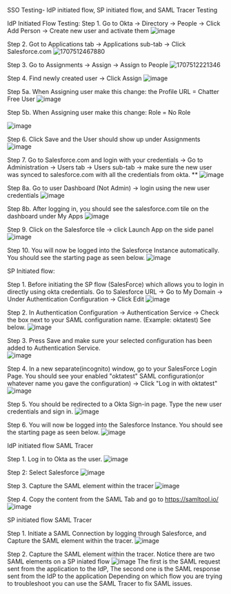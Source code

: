 SSO Testing- IdP initiated flow, SP initiated flow, and SAML Tracer Testing


IdP Initiated Flow Testing:
Step 1. Go to Okta -> Directory -> People -> Click Add Person -> Create new user and activate them 
![image](https://github.com/user-attachments/assets/c4d2e72d-277b-4623-8acc-0d76d90534ba)

Step 2. Got to Applications tab -> Applications sub-tab -> Click Salesforce.com
![1707512467880](https://github.com/user-attachments/assets/9278a5c3-e2dd-4953-aec5-dc2acc22326e)

Step 3. Go to Assignments -> Assign -> Assign to People
![1707512221346](https://github.com/user-attachments/assets/596a33f5-0d54-49c9-8607-eb35f0793ba7)

Step 4. Find newly created user -> Click Assign
![image](https://github.com/user-attachments/assets/8ade1646-2a17-43a6-acf6-ce70fac76dc6)

Step 5a. When Assigning user make this change: the Profile URL = Chatter Free User 
![image](https://github.com/user-attachments/assets/61af9849-8729-42df-a138-14111413a24a)

Step 5b. When Assigning user make this change: Role = No Role

![image](https://github.com/user-attachments/assets/1aedcda8-1531-4525-841b-4215594ca9be)

Step 6. Click Save and the User should show up under Assignments 
![image](https://github.com/user-attachments/assets/acc3dc02-0350-4774-87c3-03687f67b802)

Step 7. Go to Salesforce.com and login with your credentials -> Go to Administration -> Users tab  -> Users sub-tab -> make sure the new user was synced to salesforce.com with all the credentials from okta. **
![image](https://github.com/user-attachments/assets/3126d4bd-ba45-4483-aa67-e0c70370fd2d)

Step 8a. Go to user Dashboard (Not Admin) -> login using the new user credentials
![image](https://github.com/user-attachments/assets/e9e6f0fe-e423-4c6d-960f-6984d196e1d8)

Step 8b. After logging in, you should see the salesforce.com tile on the dashboard under My Apps
![image](https://github.com/user-attachments/assets/941c888a-e4ee-4f8a-9c70-37aebe3aec3d)

Step 9. Click on the Salesforce tile -> click Launch App on the side panel
![image](https://github.com/user-attachments/assets/52c8b5a9-c199-4be8-9acc-68da64647434)


Step 10. You will now be logged into the Salesforce Instance automatically. You should see the starting page as seen below.
![image](https://github.com/user-attachments/assets/e24db6e6-97c3-4130-bfbb-036872e9634c)

SP Initiated flow:

Step 1. Before initiating the SP flow (SalesForce) which allows you to login in directly using okta credentials. Go to Salesforce URL -> Go to My Domain -> Under Authentication Configuration -> Click Edit
![image](https://github.com/user-attachments/assets/287e4f7b-1e23-4fb5-bad6-34c3f82e7c2b)

Step 2. In Authentication Configuration -> Authentication Service -> Check the box next to your SAML configuration name. (Example: oktatest) See below. 
![image](https://github.com/user-attachments/assets/e5da8a18-ae59-4869-b1e3-949a51e2bef2)

Step 3. Press Save and make sure your selected configuration has been added to Authentication Service.  
![image](https://github.com/user-attachments/assets/e4142543-c17c-4e22-bc9c-e9da8e479af3)

Step 4. In a new separate(incognito) window, go to your SalesForce Login Page. You should see your enabled "oktatest" SAML configuration(or whatever name you gave the configuration) -> Click "Log in with oktatest" 
![image](https://github.com/user-attachments/assets/6e2cd913-eff8-4f82-aac6-0048b8d6c4de)

Step 5. You should be redirected to a Okta Sign-in page. Type the new user credentials and sign in.
![image](https://github.com/user-attachments/assets/f076522b-b56b-480b-8282-d0dd38f5f0f5)

Step 6. You will now be logged into the Salesforce Instance. You should see the starting page as seen below.
![image](https://github.com/user-attachments/assets/83664e81-4085-4660-8b6f-1842e4680bc4)


IdP initiated flow SAML Tracer

Step 1. Log in to Okta as the user.
![image](https://github.com/user-attachments/assets/e3b8e5bd-40c5-4d7e-9647-a0f840b76efc)

Step 2: Select Salesforce
![image](https://github.com/user-attachments/assets/cad86ea3-310c-43a7-9296-78b092ee69a3)


Step 3. Capture the SAML element within the tracer
![image](https://github.com/user-attachments/assets/04c0ecbe-b40d-49bc-a83d-80a562a55fa5)

Step 4. Copy the content from the SAML Tab and go to https://samltool.io/
![image](https://github.com/user-attachments/assets/7cedd791-72cf-4750-8d51-0d2a8c1b3622)

SP initiated flow SAML Tracer

Step 1. Initiate a SAML Connection by logging through Salesforce, and Capture the SAML element within the tracer. 
![image](https://github.com/user-attachments/assets/8f11b377-921a-41b4-924d-d51b5f8b5c55)

Step 2. Capture the SAML element within the tracer. Notice there are two SAML elements on a SP iniated flow
![image](https://github.com/user-attachments/assets/4080818e-a052-4a57-9e18-91ada6fca593)
The first is the SAML request sent from the application to the IdP, The second one is the SAML response sent from the IdP to the application
Depending on which flow you are trying to troubleshoot you can use the SAML Tracer to fix SAML issues.
